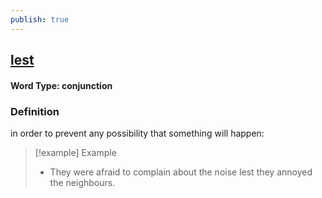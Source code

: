 ```yaml
---
publish: true
---
```

## [lest](https://dictionary.cambridge.org/dictionary/english/lest)

#### Word Type: conjunction
### Definition
in order to prevent any possibility that something will happen:

>[!example] Example
> - They were afraid to complain about the noise lest they annoyed the neighbours.
